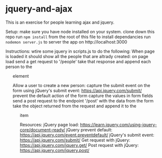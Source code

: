 # jquery-and-ajax
This is an exercise for people learning ajax and jquery.

Setup:
make sure you have node installed on your system.
clone down this repo
run `npm install` from the root of this file to install dependancies
run `nodemon server.js` to server the app on http://localhost:3000

Instructions:
wtire some jquery in scripts.js to do the following:
When page is loaded it should show all the people that are altrady created:
  on page load send a get request to '/people'
  take that response and append each person to the <ul> element

Allow a user to create a new person:
  capture the submit event on the form using jQuery's submit event: https://api.jquery.com/submit/
  prevent the default action of the form 
  capture the values in form fields
  send a post request to the endpoint '/post' with the data from the form
  take the object returned from the request and append it to the <ul> item

Resources:
jQuery page load: https://learn.jquery.com/using-jquery-core/document-ready/
jQuery prevent default: https://api.jquery.com/event.preventdefault/
jQuery's submit event: https://api.jquery.com/submit/
Get request with jQuery: https://api.jquery.com/jquery.get/
Post request with jQuery: https://api.jquery.com/jquery.post/
